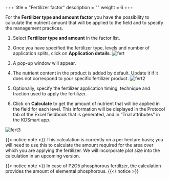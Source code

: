 +++
title = "Fertilizer factor"
description = ""
weight = 6
+++

For the **Fertilizer type and amount factor** you have the possibility to calculate the nutrient amount that will be applied to the field and to specify the management practices. 

1.	Select **Fertilizer type and amount** in the factor list. 
2.	Once you have specified the fertilizer type, levels and number of application splits, click on **Application details**. 
![fert](https://agrofims.github.io/helpdocs/images/fertilizer1.png) 

3.	A pop-up window will appear. 
4.	The nutrient content in the product is added by default. Update it if it does not correspond to your specific fertilizer product.
![fert2](https://agrofims.github.io/helpdocs/images/fert2.png) 

5.	Optionally, specify the fertilizer application timing, technique and traction used to apply the fertilizer.
6.	Click on **Calculate** to get the amount of nutrient that will be applied in the field for each level. This information will be displayed in the Protocol tab of the Excel fieldbook that is generated, and in “Trial attributes” in the KDSmart app. 

![fert3](https://agrofims.github.io/helpdocs/images/fert3.png) 

{{< notice note >}}
This calculation is currently on a per hectare basis; you will need to use this to calculate the amount required for the area over which you are applying the fertilizer. We will incorporate plot size into the calculation in an upcoming version. 


{{< notice note >}}
In case of P2O5 phosphorous fertilizer, the calculation provides the amount of elemental phosphorous.
{{</ notice >}}


